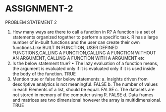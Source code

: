 # ASSIGNMENT-2
PROBLEM STATEMENT 2
1. How many ways are there to call a function in R?
A function is a set of statements organized together to perform a specific task. R has a large number of in-built functions and the user can create their own functions.Like BUILT IN FUNCTION, USER DEFINED FUNCTIONS,CALLING A FUNCTION,CALLING A FUNCTION WITHOUT AN ARGUMENT, CALLING A FUNCTION WITH A ARGUMENT etc
2. Is the below statement true?
• The lazy evaluation of a function means, the argument is evaluated only if it is evaluated
only if it is used inside the body of the function. TRUE
3. Mention true or false for below statements:
a. Insights driven from descriptive analytics is not meaningful. FALSE
b. The number of values in each Elements of a list, should be equal. FALSE
c. The datasets are not stored in memory of the computer using R. FALSE
d. Data frames and matrices are two dimensional however the array is multidimensional. TRUE
